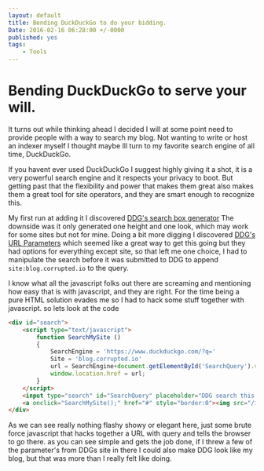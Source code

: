 ```yaml
---
layout: default
title: Bending DuckDuckGo to do your bidding.
Date: 2016-02-16 06:28:00 +/-0000
published: yes
tags: 
    - Tools
---
```


# Bending DuckDuckGo to serve your will.  

It turns out while thinking ahead I decided I will at some point need to provide people with a way to search my blog. 
Not wanting to write or host an indexer myself I thought maybe Ill turn to my favorite search engine of all time, DuckDuckGo.

<!--more-->

If you havent ever used DuckDuckGo I suggest highly giving it a shot, it is a very powerful search engine and it respects your
privacy to boot. But getting past that the flexibility and power that makes them great also makes them a great tool for
site operators, and they are smart enough to recognize this.

My first run at adding it I discovered [DDG's search box generator](https://duckduckgo.com/search_box) The downside was
it only generated one height and one look, which may work for some sites but not for mine. Doing a bit more digging I discovered
[DDG's URL Parameters](https://duckduckgo.com/parameters) which seemed like a great way to get this going but they had
options for everything except site, so that left me one choice, I had to manipulate the search before it was submitted to
DDG to append `site:blog.corrupted.io` to the query.

I know what all the javascript folks out there are screaming and mentioning how easy that is with javascript, and they are
right. For the time being a pure HTML solution evades me so I had to hack some stuff together with javascript. so lets look at the code
~~~ html
<div id="search">
    <script type="text/javascript">
        function SearchMySite ()
        {
            SearchEngine = 'https://www.duckduckgo.com/?q='
            Site = 'blog.corrupted.io'
            url = SearchEngine+document.getElementById('SearchQuery').value+'+site:'+Site;
            window.location.href = url;
        }
    </script>
    <input type="search" id="SearchQuery" placeholder="DDG search this blog" onkeydown="if(event.which == 13){SearchMySite();}" style="border:1px solid;padding: 1px;height: 25px;width: 150px;margin-top: 2px;">
    <a onclick="SearchMySite();" href="#" style="border:0"><img src="/img/search.png" alt="Search" style="border:0;height:25px;align: bottom;vertical-align: bottom;padding: 0px;margin-left: -5px;"></a>
</div>
~~~
As we can see really nothing flashy showy or elegant here, just some brute force javascript that hacks together a URL with query and tells the browser to go there.
as you can see simple and gets the job done, if I threw a few of the parameter's from DDGs site in there I could also make DDG look like my blog, but that was more 
than I really felt like doing.